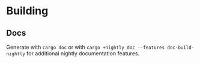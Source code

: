 # Building

## Docs

Generate with `cargo doc` or with `cargo +nightly doc --features doc-build-nightly` for
additional nightly documentation features.
